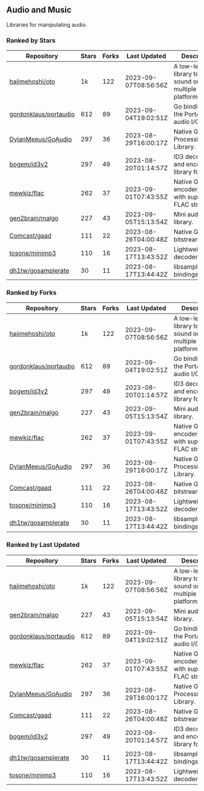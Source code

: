 ## Audio and Music

Libraries for manipulating audio.

### Ranked by Stars

| Repository | Stars | Forks | Last Updated | Description | 
|------------|-------|-------|--------------|-------------|
| [hajimehoshi/oto](https://github.com/hajimehoshi/oto) | 1k | 122 | 2023-09-07T08:56:56Z |  A low-level library to play sound on multiple platforms. |
| [gordonklaus/portaudio](https://github.com/gordonklaus/portaudio) | 612 | 89 | 2023-09-04T19:02:51Z |  Go bindings for the PortAudio audio I/O library. |
| [DylanMeeus/GoAudio](https://github.com/DylanMeeus/GoAudio) | 297 | 36 | 2023-08-29T16:00:17Z |  Native Go Audio Processing Library. |
| [bogem/id3v2](https://github.com/bogem/id3v2) | 297 | 49 | 2023-08-20T01:14:57Z |  ID3 decoding and encoding library for Go. |
| [mewkiz/flac](https://github.com/mewkiz/flac) | 262 | 37 | 2023-09-01T07:43:55Z |  Native Go FLAC encoder/decoder with support for FLAC streams. |
| [gen2brain/malgo](https://github.com/gen2brain/malgo) | 227 | 43 | 2023-09-05T15:13:54Z |  Mini audio library. |
| [Comcast/gaad](https://github.com/Comcast/gaad) | 111 | 22 | 2023-08-26T04:00:48Z |  Native Go AAC bitstream parser. |
| [tosone/minimp3](https://github.com/tosone/minimp3) | 110 | 16 | 2023-08-17T13:43:52Z |  Lightweight MP3 decoder library. |
| [dh1tw/gosamplerate](https://github.com/dh1tw/gosamplerate) | 30 | 11 | 2023-08-17T13:44:42Z |  libsamplerate bindings for go. |

### Ranked by Forks

| Repository | Stars | Forks | Last Updated | Description | 
|------------|-------|-------|--------------|-------------|
| [hajimehoshi/oto](https://github.com/hajimehoshi/oto) | 1k | 122 | 2023-09-07T08:56:56Z |  A low-level library to play sound on multiple platforms. |
| [gordonklaus/portaudio](https://github.com/gordonklaus/portaudio) | 612 | 89 | 2023-09-04T19:02:51Z |  Go bindings for the PortAudio audio I/O library. |
| [bogem/id3v2](https://github.com/bogem/id3v2) | 297 | 49 | 2023-08-20T01:14:57Z |  ID3 decoding and encoding library for Go. |
| [gen2brain/malgo](https://github.com/gen2brain/malgo) | 227 | 43 | 2023-09-05T15:13:54Z |  Mini audio library. |
| [mewkiz/flac](https://github.com/mewkiz/flac) | 262 | 37 | 2023-09-01T07:43:55Z |  Native Go FLAC encoder/decoder with support for FLAC streams. |
| [DylanMeeus/GoAudio](https://github.com/DylanMeeus/GoAudio) | 297 | 36 | 2023-08-29T16:00:17Z |  Native Go Audio Processing Library. |
| [Comcast/gaad](https://github.com/Comcast/gaad) | 111 | 22 | 2023-08-26T04:00:48Z |  Native Go AAC bitstream parser. |
| [tosone/minimp3](https://github.com/tosone/minimp3) | 110 | 16 | 2023-08-17T13:43:52Z |  Lightweight MP3 decoder library. |
| [dh1tw/gosamplerate](https://github.com/dh1tw/gosamplerate) | 30 | 11 | 2023-08-17T13:44:42Z |  libsamplerate bindings for go. |

### Ranked by Last Updated

| Repository | Stars | Forks | Last Updated | Description | 
|------------|-------|-------|--------------|-------------|
| [hajimehoshi/oto](https://github.com/hajimehoshi/oto) | 1k | 122 | 2023-09-07T08:56:56Z |  A low-level library to play sound on multiple platforms. |
| [gen2brain/malgo](https://github.com/gen2brain/malgo) | 227 | 43 | 2023-09-05T15:13:54Z |  Mini audio library. |
| [gordonklaus/portaudio](https://github.com/gordonklaus/portaudio) | 612 | 89 | 2023-09-04T19:02:51Z |  Go bindings for the PortAudio audio I/O library. |
| [mewkiz/flac](https://github.com/mewkiz/flac) | 262 | 37 | 2023-09-01T07:43:55Z |  Native Go FLAC encoder/decoder with support for FLAC streams. |
| [DylanMeeus/GoAudio](https://github.com/DylanMeeus/GoAudio) | 297 | 36 | 2023-08-29T16:00:17Z |  Native Go Audio Processing Library. |
| [Comcast/gaad](https://github.com/Comcast/gaad) | 111 | 22 | 2023-08-26T04:00:48Z |  Native Go AAC bitstream parser. |
| [bogem/id3v2](https://github.com/bogem/id3v2) | 297 | 49 | 2023-08-20T01:14:57Z |  ID3 decoding and encoding library for Go. |
| [dh1tw/gosamplerate](https://github.com/dh1tw/gosamplerate) | 30 | 11 | 2023-08-17T13:44:42Z |  libsamplerate bindings for go. |
| [tosone/minimp3](https://github.com/tosone/minimp3) | 110 | 16 | 2023-08-17T13:43:52Z |  Lightweight MP3 decoder library. |

